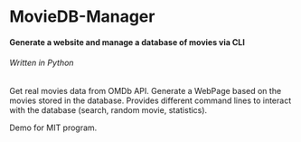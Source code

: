# MovieDB-Manager
#### Generate a website and manage a database of movies via CLI
###### Written in Python
Get real movies data from OMDb API.
Generate a WebPage based on the movies stored in the database.
Provides different command lines to interact with the database (search, random movie, statistics).

Demo for MIT program.

